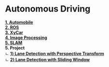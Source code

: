 # Autonomous Driving  

[**1. Automobile**](https://github.com/HoyeonYu/ROS_Study/blob/master/Automobile.md)   
[**2. ROS**](https://github.com/HoyeonYu/ROS_Study/blob/master/ROS.md)  
[**3. XyCar**](https://github.com/HoyeonYu/ROS_Study/blob/master/XyCar.md)   
[**4. Image Processing**](https://github.com/HoyeonYu/ROS_Study/blob/master/ImageProcessing.md)  
[**5. SLAM**](https://github.com/HoyeonYu/ROS_Study/blob/master/SLAM.md)  
<b> 5. Project </b>  
 	ㄴ [**1) Lane Detection with Perspective Transform**](https://github.com/HoyeonYu/ROS_Study/blob/master/Project/Project_1_PersTrans.md)   
 	ㄴ [**2) Lane Detection with Sliding Window**](https://github.com/HoyeonYu/ROS_Study/blob/master/Project/Project_2_SlidingWindow.md)   
